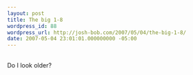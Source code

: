 ```yaml
---
layout: post
title: The big 1-8
wordpress_id: 88
wordpress_url: http://josh-bob.com/2007/05/04/the-big-1-8/
date: 2007-05-04 23:01:01.000000000 -05:00
---
```

<!--Mime Type of File is image/jpeg --><div><a href="http://josh-bob.com/wp-photos/20070505-000101-1.jpg"><img src="http://josh-bob.com/wp-photos/thumb.20070505-000101-1.jpg" alt="" /></a></div> <br />Do I look older?
